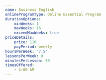 ```yaml
---
name: Business English
onlineProgramType: Online Essential Program
durationOptions:
    minWeeks: 1
    maxWeeks: 16
    exceedMaxWeeks: true
priceDetails:
    price: 110
    payPeriod: weekly
hoursPerWeek: '7.5'
lessonsPerWeek: 9
minutesPerLesson: 50
timesOffered:
    - 4:00 AM
---
```


